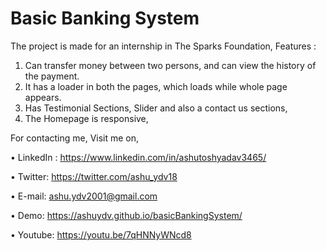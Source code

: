 # Basic Banking System
The project is made for an internship in The Sparks Foundation, 
Features :
1. Can transfer money between two persons, and can view the history of the payment. 
2. It has a loader in both the pages, which loads while whole page appears.
3. Has Testimonial Sections, Slider and also a contact us sections,
4. The Homepage is responsive, 

For contacting me,
Visit me on, 

  &bull; LinkedIn : https://www.linkedin.com/in/ashutoshyadav3465/ 

  &bull; Twitter: https://twitter.com/ashu_ydv18 

  &bull; E-mail: ashu.ydv2001@gmail.com  

  &bull; Demo: https://ashuydv.github.io/basicBankingSystem/
  
  &bull; Youtube: https://youtu.be/7qHNNyWNcd8
  
